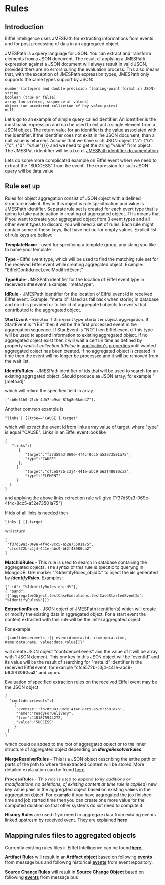 # Rules

## Introduction
Eiffel Intelligence uses JMESPath for extracting informations from events and for post processing of data in an aggregated object.

JMESPath is a query language for JSON. You can extract and transform elements from a JSON document. The result of applying a JMESPath expression against a JSON document will always result in valid JSON, provided there are no errors during the evaluation process. This also means that, with the exception of JMESPath expression types, JMESPath only supports the same types support by JSON:

    number (integers and double-precision floating-point format in JSON)
    string
    boolean (true or false)
    array (an ordered, sequence of values)
    object (an unordered collection of key value pairs)
    null

Let's go to an example of simple query called identifier. An identifier is the most basic expression and can be used to extract a single element from a JSON object. The return value for an identifier is the value associated with the identifier. If the identifier does not exist in the JSON document, than a null value is returned. Assume that we have such JSON object {"a": {"b": {"c": {"d": "value"}}}} and we need to get the string "value" from object. The JMESPath identifier will be a.b.c.d. [JMESPath identifier documentation](http://jmespath.org/specification.html#identifiers).

Lets do some more complicated example on Eiffel event where we need to extract the "SUCCESS" from the event. The expression for such JSON query will be data.value

## Rule set up

Rules for object aggregation consist of JSON object with a defined structure inside it. Key in this object is rule specification and value is JMESPath identifier. Separate rule set is created for each event type that is going to take participation in creating of aggregated object. This means that if you want to create your aggregated object from 3 event types and all other event types to discard, you will need 3 set of rules. Each rule might contain some of these keys, that have not null or empty values. Explicit list of rule keys are bellow:

**TemplateName** - used for specifying a template group, any string you like to name your template

**Type** - Eiffel event type, which will be used to find the matching rule set for the received Eiffel event while creating aggregated object. Example: "EiffelConfidenceLevelModifiedEvent"

**TypeRule**- JMESPath identifier for the location of Eiffel event type in received Eiffel event. Example: "meta.type".

**IdRule** - JMESPath identifier for the location of Eiffel event id in received Eiffel event. Example: "meta.id". Used as fall back when storing in database and no id is provided or to link id of aggregated objects to events that contributed to the aggregated object.

**StartEvent** - denotes if this event type starts the object aggregation. If StartEvent is "YES" then it will be the first processed event in the aggregation sequence. If StartEvent is "NO" then Eiffel event of this type will be used to append information to existing aggregated object. If no aggregated object exist then it will wait a certain time as defined by property _waitlist.collection.ttlValue_ in [application's properties](https://github.com/Ericsson/eiffel-intelligence/blob/master/src/main/resources/application.properties) until wanted aggregated object has been created. If no aggregated object is created in time then the event will no longer be processed and it will be removed from the wait list.

**IdentifyRules** - JMESPath identifier of ids that will be used to search for an existing aggregated object. Should produce an JSON array, for example 
    "[meta.id]" 

which will return the specified field in array 

    ["sb6e51h0-25ch-4dh7-b9sd-876g8e6kde47"]. 

Another common example is 

    "links | [?type=='CAUSE'].target"

 which will extract the event id from links array value of target, where "type" is equal "CAUSE". Links in an Eiffel event look like 

    {
       "links":[
          {
             "target":"f37d59a3-069e-4f4c-8cc5-a52e73501a75",
             "type":"CAUSE"
          },
         {
             "target":"cfce572b-c3j4-441e-abc9-b62f48080ca2",
             "type":"ELEMENT"
         }
      ]
    }

and applying the above links extraction rule will give ["f37d59a3-069e-4f4c-8cc5-a52e73501a75"]

If ids of all links is needed then
   
    links | [].target

will return
 
    [
     "f37d59a3-069e-4f4c-8cc5-a52e73501a75",
     "cfce572b-c3j4-441e-abc9-b62f48080ca2"
    ]

**MatchIdRules** - This rule is used to search in database containing the aggregated objects. The syntax of this rule is specific to querying in MongoDB. Use marker "%IdentifyRules_objid%" to inject the ids generated by **_IdentifyRules_**. Examples: 

    {"_id": "%IdentifyRules_objid%"}, 
    { "$and": [{"aggregatedObject.testCaseExecutions.testCaseStartedEventId": "%IdentifyRules%"}]}

**ExtractionRules** - JSON object of JMESPath identifier(s) which will create or modify the existing data in aggregated object. For a start event the content extracted with this rule will be the initial aggregated object. 

For example 

    "{confidenceLevels :[{ eventId:meta.id, time:meta.time, name:data.name, value:data.value}]}" 

will create JSON object "confidenceLevels" and the value of it will be array with 1 JSON element. This one key in this JSON object will be "eventId" and its value will be the result of searching for "meta.id" identifier in the received Eiffel event, for example "cfce572b-c3j4-441e-abc9-b62f48080ca2" and so on. 

Evaluation of specified extraction rules on the received Eiffel event may be the JSON object 

    {
      "confidenceLevels":[
        {
         "eventId":"f37d59a3-069e-4f4c-8cc5-a52e73501a75",
         "name":"readyForDelivery",
         "time":1481875944272,
         "value":"SUCCESS"
        }
     ]
    } 

which could be added to the root of aggregated object or to the inner structure of aggregated object depending on **_MergeResolverRules_**.

**MergeResolverRules** - This is a JSON object describing the entire path or parts of the path to where the extracted content will be stored. More detailed explanation can be found [here](./MergeResolverRules.md)

**ProcessRules** - This rule is used to append (_only additions or modifications, no deletions, of existing content at time rule is applied_) new key value pairs in the aggregated object based on existing values in the aggregation object. For example if you have aggregated the job finished time and job started time then you can create one more value for the computed duration so that other systems do not need to compute it.

**History Rules** are used if you need to aggregate data from existing events linked upstream by received event. They are explained [**here**](./History-rules.md)

## Mapping rules files to aggregated objects

Currently existing rules files in Eiffel Intelligence can be found [**here.**](https://github.com/Ericsson/eiffel-intelligence/tree/master/src/main/resources)

[**Artifact Rules**](https://github.com/eiffel-community/eiffel-intelligence/blob/master/src/test/resources/ArtifactRules_new.json) will result in an [**Artifact object**](https://github.com/eiffel-community/eiffel-intelligence/blob/master/src/test/resources/AggregatedDocumentInternalCompositionLatest.json) based on following [**events**](https://github.com/eiffel-community/eiffel-intelligence/blob/master/src/test/resources/test_events.json) from message bus and following historical [**events**](https://github.com/eiffel-community/eiffel-intelligence/blob/master/src/test/resources/upStreamInput.json) from event repository.

[**Source Change Rules**]() will result in [**Source Change Object**]() based on following [**events**]() from message bus
